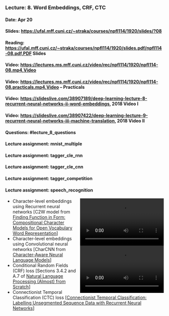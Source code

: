 ### Lecture: 8. Word Embeddings, CRF, CTC
#### Date: Apr 20
#### Slides: https://ufal.mff.cuni.cz/~straka/courses/npfl114/1920/slides/?08
#### Reading: https://ufal.mff.cuni.cz/~straka/courses/npfl114/1920/slides.pdf/npfl114-08.pdf,PDF Slides
#### Video: https://lectures.ms.mff.cuni.cz/video/rec/npfl114/1920/npfl114-08.mp4,Video
#### Video: https://lectures.ms.mff.cuni.cz/video/rec/npfl114/1920/npfl114-08.practicals.mp4,Video – Practicals
#### Video: https://slideslive.com/38907189/deep-learning-lecture-8-recurrent-neural-networks-ii-word-embeddings, 2018 Video I
#### Video: https://slideslive.com/38907422/deep-learning-lecture-9-recurrent-neural-networks-iii-machine-translation, 2018 Video II
#### Questions: #lecture_8_questions
#### Lecture assignment: mnist_multiple
#### Lecture assignment: tagger_cle_rnn
#### Lecture assignment: tagger_cle_cnn
#### Lecture assignment: tagger_competition
#### Lecture assignment: speech_recognition

<div style="float: right">
  <video width="266" height="150" controls><source src="https://lectures.ms.mff.cuni.cz/video/rec/npfl114/1920/npfl114-08.mp4" type="video/mp4"></video>
  <br>
  <video width="266" height="150" controls><source src="https://lectures.ms.mff.cuni.cz/video/rec/npfl114/1920/npfl114-08.practicals.mp4" type="video/mp4"></video>
</div>

- Character-level embeddings using Recurrent neural networks [C2W model from [Finding Function in Form: Compositional Character Models for Open Vocabulary Word Representation](http://arxiv.org/abs/1508.02096)]
- Character-level embeddings using Convolutional neural networks [CharCNN from [Character-Aware Neural Language Models](https://arxiv.org/abs/1508.06615)]
- Conditional Random Fields (CRF) loss [Sections 3.4.2 and A.7 of [Natural Language Processing (Almost) from Scratch](http://www.jmlr.org/papers/volume12/collobert11a/collobert11a.pdf)]
- Connectionist Temporal Classification (CTC) loss [[Connectionist Temporal Classification: Labelling Unsegmented Sequence Data with Recurrent Neural Networks](https://www.cs.toronto.edu/~graves/icml_2006.pdf)]

<div style="clear: both"></div>
